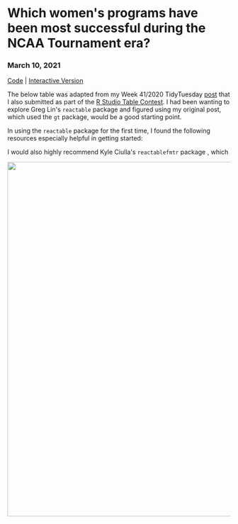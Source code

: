 # Which women's programs have been most successful during the NCAA Tournament era?

### **March 10, 2021**  
[Code](https://github.com/schmid07/R-Reactable/blob/main/2020_41_bball_react.rmd) | [Interactive Version](https://schmid07.github.io/R-Reactable/2020_41_bball_react.html)

The below table was adapted from my Week 41/2020 TidyTuesday [post](https://github.com/schmid07/TidyTuesday_Weekly_Data_Viz_Challenge) that I also submitted as part of the [R Studio Table Contest](https://blog.rstudio.com/2020/12/23/winners-of-the-2020-rstudio-table-contest/). I had been wanting to explore Greg Lin's `reactable` package and figured using my original post, which used the `gt` package, would be a good starting point.

In using the `reactable` package for the first time, I found the following resources especially helpful in getting started: 



I would also highly recommend Kyle Ciulla's `reactablefmtr` package , which


<p align = "center">
<img src = "http://g.recordit.co/9nNMwUNuhW.gif" width = "800">
</p>

